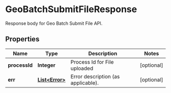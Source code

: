 

# GeoBatchSubmitFileResponse

Response body for Geo Batch Submit File API.
## Properties

Name | Type | Description | Notes
------------ | ------------- | ------------- | -------------
**processId** | **Integer** | Process Id for File uploaded |  [optional]
**err** | [**List&lt;Error&gt;**](Error.md) | Error description (as applicable). |  [optional]



